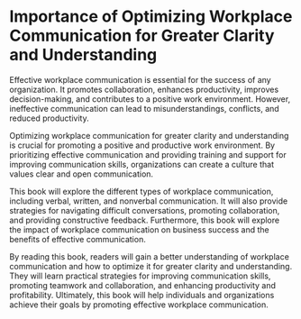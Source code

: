 Importance of Optimizing Workplace Communication for Greater Clarity and Understanding
====================================================================================================

Effective workplace communication is essential for the success of any organization. It promotes collaboration, enhances productivity, improves decision-making, and contributes to a positive work environment. However, ineffective communication can lead to misunderstandings, conflicts, and reduced productivity.

Optimizing workplace communication for greater clarity and understanding is crucial for promoting a positive and productive work environment. By prioritizing effective communication and providing training and support for improving communication skills, organizations can create a culture that values clear and open communication.

This book will explore the different types of workplace communication, including verbal, written, and nonverbal communication. It will also provide strategies for navigating difficult conversations, promoting collaboration, and providing constructive feedback. Furthermore, this book will explore the impact of workplace communication on business success and the benefits of effective communication.

By reading this book, readers will gain a better understanding of workplace communication and how to optimize it for greater clarity and understanding. They will learn practical strategies for improving communication skills, promoting teamwork and collaboration, and enhancing productivity and profitability. Ultimately, this book will help individuals and organizations achieve their goals by promoting effective workplace communication.
